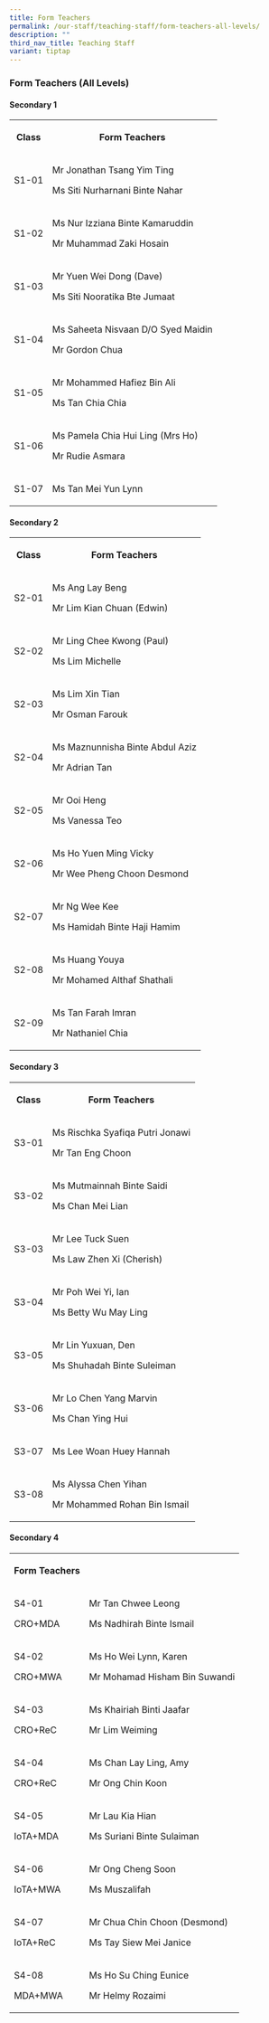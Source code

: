 ```yaml
---
title: Form Teachers
permalink: /our-staff/teaching-staff/form-teachers-all-levels/
description: ""
third_nav_title: Teaching Staff
variant: tiptap
---
```

<h3>Form Teachers (All Levels)</h3><h4>Secondary 1</h4><table><tbody><tr><th rowspan="1" colspan="1"><p>Class</p></th><th rowspan="1" colspan="1"><p>Form Teachers</p></th></tr><tr><td rowspan="1" colspan="1"><p>S1-01</p></td><td rowspan="1" colspan="1"><p>Mr Jonathan Tsang Yim Ting</p><p>Ms Siti Nurharnani Binte Nahar</p></td></tr><tr><td rowspan="1" colspan="1"><p>S1-02</p></td><td rowspan="1" colspan="1"><p>Ms Nur Izziana Binte Kamaruddin</p><p>Mr Muhammad Zaki Hosain</p></td></tr><tr><td rowspan="1" colspan="1"><p>S1-03</p></td><td rowspan="1" colspan="1"><p>Mr Yuen Wei Dong (Dave)</p><p>Ms Siti Nooratika Bte Jumaat</p></td></tr><tr><td rowspan="1" colspan="1"><p>S1-04</p></td><td rowspan="1" colspan="1"><p>Ms Saheeta Nisvaan D/O Syed Maidin</p><p>Mr Gordon Chua</p></td></tr><tr><td rowspan="1" colspan="1"><p>S1-05</p></td><td rowspan="1" colspan="1"><p>Mr Mohammed Hafiez Bin Ali</p><p>Ms Tan Chia Chia</p></td></tr><tr><td rowspan="1" colspan="1"><p>S1-06</p></td><td rowspan="1" colspan="1"><p>Ms Pamela Chia Hui Ling (Mrs Ho)</p><p>Mr Rudie Asmara</p></td></tr><tr><td rowspan="1" colspan="1"><p>S1-07</p></td><td rowspan="1" colspan="1"><p>Ms Tan Mei Yun Lynn</p></td></tr></tbody></table><p></p><h4>Secondary 2</h4><table><tbody><tr><th rowspan="1" colspan="1"><p>Class</p></th><th rowspan="1" colspan="1"><p>Form Teachers</p></th></tr><tr><td rowspan="1" colspan="1"><p>S2-01</p></td><td rowspan="1" colspan="1"><p>Ms Ang Lay Beng</p><p>Mr Lim Kian Chuan (Edwin)</p></td></tr><tr><td rowspan="1" colspan="1"><p>S2-02</p></td><td rowspan="1" colspan="1"><p>Mr Ling Chee Kwong (Paul)</p><p>Ms Lim Michelle</p></td></tr><tr><td rowspan="1" colspan="1"><p>S2-03</p></td><td rowspan="1" colspan="1"><p>Ms Lim Xin Tian</p><p>Mr Osman Farouk</p></td></tr><tr><td rowspan="1" colspan="1"><p>S2-04</p></td><td rowspan="1" colspan="1"><p>Ms Maznunnisha Binte Abdul Aziz</p><p>Mr Adrian Tan</p></td></tr><tr><td rowspan="1" colspan="1"><p>S2-05</p></td><td rowspan="1" colspan="1"><p>Mr Ooi Heng</p><p>Ms Vanessa Teo</p></td></tr><tr><td rowspan="1" colspan="1"><p>S2-06</p></td><td rowspan="1" colspan="1"><p>Ms Ho Yuen Ming Vicky</p><p>Mr Wee Pheng Choon Desmond</p></td></tr><tr><td rowspan="1" colspan="1"><p>S2-07</p></td><td rowspan="1" colspan="1"><p>Mr Ng Wee Kee</p><p>Ms Hamidah Binte Haji Hamim</p></td></tr><tr><td rowspan="1" colspan="1"><p>S2-08</p></td><td rowspan="1" colspan="1"><p>Ms Huang Youya</p><p>Mr Mohamed Althaf Shathali</p></td></tr><tr><td rowspan="1" colspan="1"><p>S2-09</p></td><td rowspan="1" colspan="1"><p>Ms Tan Farah Imran</p><p>Mr Nathaniel Chia</p></td></tr></tbody></table><p></p><h4>Secondary 3</h4><table><tbody><tr><th rowspan="1" colspan="1"><p>Class</p></th><th rowspan="1" colspan="1"><p>Form Teachers</p></th></tr><tr><td rowspan="1" colspan="1"><p>S3-01</p></td><td rowspan="1" colspan="1"><p>Ms Rischka Syafiqa Putri Jonawi</p><p>Mr Tan Eng Choon</p></td></tr><tr><td rowspan="1" colspan="1"><p>S3-02</p></td><td rowspan="1" colspan="1"><p>Ms Mutmainnah Binte Saidi</p><p>Ms Chan Mei Lian</p></td></tr><tr><td rowspan="1" colspan="1"><p>S3-03</p></td><td rowspan="1" colspan="1"><p>Mr Lee Tuck Suen</p><p>Ms Law Zhen Xi (Cherish)</p></td></tr><tr><td rowspan="1" colspan="1"><p>S3-04</p></td><td rowspan="1" colspan="1"><p>Mr Poh Wei Yi, Ian</p><p>Ms Betty Wu May Ling</p></td></tr><tr><td rowspan="1" colspan="1"><p>S3-05</p></td><td rowspan="1" colspan="1"><p>Mr Lin Yuxuan, Den</p><p>Ms Shuhadah Binte Suleiman</p></td></tr><tr><td rowspan="1" colspan="1"><p>S3-06</p></td><td rowspan="1" colspan="1"><p>Mr Lo Chen Yang Marvin</p><p>Ms Chan Ying Hui</p></td></tr><tr><td rowspan="1" colspan="1"><p>S3-07</p></td><td rowspan="1" colspan="1"><p>Ms Lee Woan Huey Hannah</p></td></tr><tr><td rowspan="1" colspan="1"><p>S3-08</p></td><td rowspan="1" colspan="1"><p>Ms Alyssa Chen Yihan</p><p>Mr Mohammed Rohan Bin Ismail</p></td></tr></tbody></table><p></p><h4>Secondary 4</h4><table><tbody><tr><th rowspan="1" colspan="1"><p>Form Teachers</p></th><th rowspan="1" colspan="1"><p></p></th></tr><tr><td rowspan="1" colspan="1"><p>S4-01</p><p>CRO+MDA</p></td><td rowspan="1" colspan="1"><p>Mr Tan Chwee Leong</p><p>Ms Nadhirah Binte Ismail</p></td></tr><tr><td rowspan="1" colspan="1"><p>S4-02</p><p>CRO+MWA</p></td><td rowspan="1" colspan="1"><p>Ms Ho Wei Lynn, Karen</p><p>Mr Mohamad Hisham Bin Suwandi</p></td></tr><tr><td rowspan="1" colspan="1"><p>S4-03</p><p>CRO+ReC</p></td><td rowspan="1" colspan="1"><p>Ms Khairiah Binti Jaafar</p><p>Mr Lim Weiming</p></td></tr><tr><td rowspan="1" colspan="1"><p>S4-04</p><p>CRO+ReC</p></td><td rowspan="1" colspan="1"><p>Ms Chan Lay Ling, Amy</p><p>Mr Ong Chin Koon</p></td></tr><tr><td rowspan="1" colspan="1"><p>S4-05</p><p>IoTA+MDA</p></td><td rowspan="1" colspan="1"><p>Mr Lau Kia Hian</p><p>Ms Suriani Binte Sulaiman</p></td></tr><tr><td rowspan="1" colspan="1"><p>S4-06</p><p>IoTA+MWA</p></td><td rowspan="1" colspan="1"><p>Mr Ong Cheng Soon</p><p>Ms Muszalifah</p></td></tr><tr><td rowspan="1" colspan="1"><p>S4-07</p><p>IoTA+ReC</p></td><td rowspan="1" colspan="1"><p>Mr Chua Chin Choon (Desmond)</p><p>Ms Tay Siew Mei Janice</p></td></tr><tr><td rowspan="1" colspan="1"><p>S4-08</p><p>MDA+MWA</p></td><td rowspan="1" colspan="1"><p>Ms Ho Su Ching Eunice</p><p>Mr Helmy Rozaimi</p></td></tr></tbody></table><p></p>